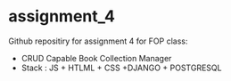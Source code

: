# assignment_4
Github repositiry for assignment 4 for FOP class:
  - CRUD Capable Book Collection Manager
  - Stack : JS + HTLML + CSS +DJANGO + POSTGRESQL
